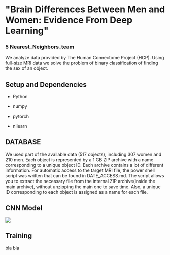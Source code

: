 # "Brain Differences Between Men and Women: Evidence From Deep Learning"

### 5 Nearest_Neighbors_team

We analyze data provided by The Human Connectome Project (HCP).  Using full-size MRI data we solve the problem of binary classification of finding the sex of an object.

## Setup and Dependencies

- Python

- numpy

- pytorch 

- nilearn



## DATABASE 

We used part of the available data (517 objects), including 307 women and 210 men. Each object is represented by a 1 GB ZIP archive with a name corresponding to a unique object ID. Each archive contains a lot of different information. For automatic access to the target MRI file, the power shell script was written that can be found in DATE_ACCESS.md. The script allows you to extract the necessary file from the internal ZIP archive(inside the main archive), without unzipping the main one to save time. Also, a unique ID corresponding to each object is assigned as a name for each file.



## CNN Model

![](D:\Brain_Differences_project_ML2020\Capture.PNG)

## Training

bla bla